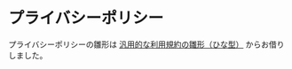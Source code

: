 # プライバシーポリシー

プライバシーポリシーの雛形は [汎用的な利用規約の雛形（ひな型）](https://kiyaku.jp/hinagata/index.html#notice) からお借りしました。

